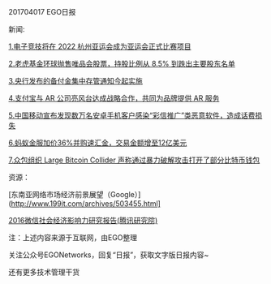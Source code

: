 201704017 EGO日报

新闻:

[1.电子竞技将在 2022 杭州亚运会成为亚运会正式比赛项目](http://news.cnblogs.com/n/567275/)

[2.老虎基金环球抛售唯品会股票，持股比例从 8.5% 到跌出主要股东名单](http://news.cnblogs.com/n/567266/)

[3.央行发布的备付金集中存管通知今起实施](http://www.cnbeta.com/articles/tech/603251.htm)

[4.支付宝与 AR 公司亮风台达成战略合作，共同为品牌提供 AR 服务](http://www.leiphone.com/category/arvr)

[5.中国移动宣布发现数万名安卓手机客户感染“彩信推广”类恶意软件，造成话费损失](http://tech.qq.com/a/20170417/041912.htm)

[6.蚂蚁金服加价36%并购速汇金，交易金额增至12亿美元](http://www.cnbeta.com/articles/tech/603245.htm)

[7.众包组织 Large Bitcoin Collider 声称通过暴力破解攻击打开了部分比特币钱包](http://www.cnbeta.com/articles/tech/603163.htm)

资源：

[东南亚网络市场经济前景展望（Google）](http://www.199it.com/archives/503455.html]

[2016微信社会经济影响力研究报告(腾讯研究院)](http://www.199it.com/archives/582248.html)

注：上述内容来源于互联网，由EGO整理

关注公众号EGONetworks，回复“日报”，获取文字版日报内容~

还有更多技术管理干货
